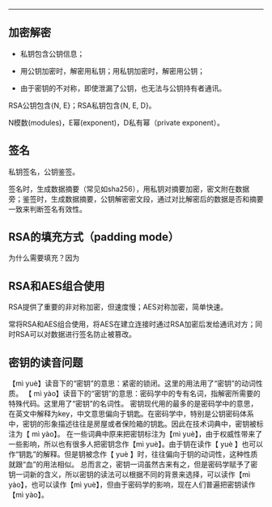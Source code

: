 

---

## 加密解密

* 私钥包含公钥信息；

* 用公钥加密时，解密用私钥；用私钥加密时，解密用公钥；
* 由于密钥的不对称，即使泄漏了公钥，也无法与公钥持有者通讯。

RSA公钥包含{N, E}；RSA私钥包含{N, E, D}。

N模数(modules)，E幂(exponent)，D私有幂（private exponent）。

## 签名

私钥签名，公钥鉴签。

签名时，生成数据摘要（常见如sha256），用私钥对摘要加密，密文附在数据旁；鉴签时，生成数据摘要，公钥解密密文段，通过对比解密后的数据是否和摘要一致来判断签名有效性。

## RSA的填充方式（padding mode）

为什么需要填充？因为

## RSA和AES组合使用

RSA提供了重要的非对称加密，但速度慢；AES对称加密，简单快速。

常将RSA和AES组合使用，将AES在建立连接时通过RSA加密后发给通讯对方；同时RSA可以对数据进行签名防止被篡改。

## 密钥的读音问题

【mì yuè】读音下的“密钥”的意思：紧密的锁闭。这里的用法用了“密钥”的动词性质。
【 mì yào】读音下的“密钥”的意思：密码学中的专有名词，指解密所需要的特殊代码。这里用了“密钥”的名词性。
密钥现代用的最多的是密码学中的意思，在英文中解释为key，中文意思偏向于钥匙。在密码学中，特别是公钥密码体系中，密钥的形象描述往往是房屋或者保险箱的钥匙。因此在技术词典中，密钥被标注为【 mì yào】。
在一些词典中原来把密钥标注为【mì yuè】，由于权威性带来了一些影响，所以也有很多人把密钥念作【mì yuè】。由于钥在读作【 yuè 】也可以作“钥匙”的解释。但是钥被念作【 yuè 】时，往往偏向于钥的动词性，这种性质就跟“血”的用法相似。
总而言之，密钥一词虽然古来有之，但是密码学赋予了密钥一词新的含义，所以密钥的读法可以根据不同的背景来选择，可以读作【mì yào】，也可以读作【mì yuè】，但由于密码学的影响，现在人们普遍把密钥读作【mì yào】。